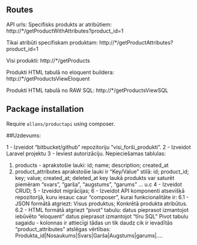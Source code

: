 ## Routes
API urls:
Specifisks produkts ar atribūtiem:
http://*/getProductWithAttributes?product_id=1

Tikai atribūti specifiskam produktam:
http://*/getProductAttributes?product_id=1

Visi produkti:
http://*/getProducts

Produkti HTML tabulā no eloquent buildera:
http://*/getProductsViewEloquent

Produkti HTML tabulā no RAW SQL:
http://*/getProductsViewSQL

## Package installation

Require `allans/productapi` using composer.



##Uzdevums:

1 - Izveidot “bitbucket/github” repozitoriju “visi_forši_produkti”.
2 - Izveidot Laravel projektu
3 - Ieviest autorizāciju.
Nepieciešamas tablulas:
1. products - aprakstošie lauki:
id; name; description; created_at
2. product_attributes aprakstošie lauki ir “Key/Value” stilā:
id; product_id; key; value; created_at; deleted_at
key laukā produkts var saturēt piemēram “svars”, “garša”, “augstums”, “garums” ... u.c
4 - Izveidot CRUD;
5 - Izveidot migrācijas;
6 - Izveidot API komponenti atsevišķā repozitorijā, kuru iesauc caur “composer”, kurai funkcionalitāte ir:
6.1 - JSON formātā atgriezt:
 Visus produktus;
Konkrētā produkta atribūtus.
6.2 - HTML formātā atgriezt “pivot” tabulu:
 datus pieprasot izmantojot iebūvēto “eloquent”
datus pieprasot izmantojot “tīru SQL”
Pivot tabulu sagaidu - kolonnas ir attiecīgi tādas un tik daudz cik ir ievadītās “product_attributes” atslēgas vērtības:
Produkta_id|Nosaukums|Svars|Garša|Augstums|garums|....